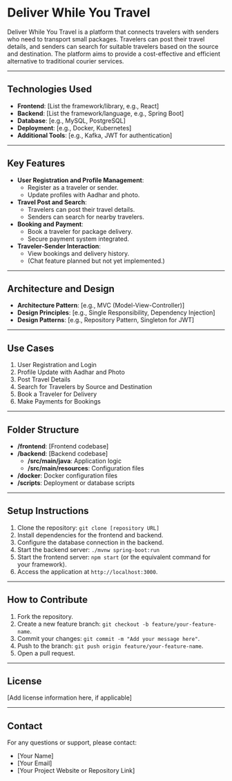 # Deliver While You Travel

Deliver While You Travel is a platform that connects travelers with senders who need to transport small packages. Travelers can post their travel details, and senders can search for suitable travelers based on the source and destination. The platform aims to provide a cost-effective and efficient alternative to traditional courier services.

---

## Technologies Used
- **Frontend**: [List the framework/library, e.g., React]
- **Backend**: [List the framework/language, e.g., Spring Boot]
- **Database**: [e.g., MySQL, PostgreSQL]
- **Deployment**: [e.g., Docker, Kubernetes]
- **Additional Tools**: [e.g., Kafka, JWT for authentication]

---

## Key Features
- **User Registration and Profile Management**:
  - Register as a traveler or sender.
  - Update profiles with Aadhar and photo.
- **Travel Post and Search**:
  - Travelers can post their travel details.
  - Senders can search for nearby travelers.
- **Booking and Payment**:
  - Book a traveler for package delivery.
  - Secure payment system integrated.
- **Traveler-Sender Interaction**:
  - View bookings and delivery history.
  - (Chat feature planned but not yet implemented.)

---

## Architecture and Design
- **Architecture Pattern**: [e.g., MVC (Model-View-Controller)]
- **Design Principles**: [e.g., Single Responsibility, Dependency Injection]
- **Design Patterns**: [e.g., Repository Pattern, Singleton for JWT]

---

## Use Cases
1. User Registration and Login
2. Profile Update with Aadhar and Photo
3. Post Travel Details
4. Search for Travelers by Source and Destination
5. Book a Traveler for Delivery
6. Make Payments for Bookings

---

## Folder Structure
- **/frontend**: [Frontend codebase]
- **/backend**: [Backend codebase]
  - **/src/main/java**: Application logic
  - **/src/main/resources**: Configuration files
- **/docker**: Docker configuration files
- **/scripts**: Deployment or database scripts

---

## Setup Instructions
1. Clone the repository: `git clone [repository URL]`
2. Install dependencies for the frontend and backend.
3. Configure the database connection in the backend.
4. Start the backend server: `./mvnw spring-boot:run`
5. Start the frontend server: `npm start` (or the equivalent command for your framework).
6. Access the application at `http://localhost:3000`.

---

## How to Contribute
1. Fork the repository.
2. Create a new feature branch: `git checkout -b feature/your-feature-name`.
3. Commit your changes: `git commit -m "Add your message here"`.
4. Push to the branch: `git push origin feature/your-feature-name`.
5. Open a pull request.

---

## License
[Add license information here, if applicable]

---

## Contact
For any questions or support, please contact:
- [Your Name]
- [Your Email]
- [Your Project Website or Repository Link]
